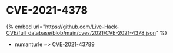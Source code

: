 # CVE-2021-4378
{% embed url="https://github.com/Live-Hack-CVE/full_database/blob/main/cves/2021/CVE-2021-4378.json" %}

* numanturle ~> [CVE-2021-43789](https://www.alice-snow.ru/2021/database/cve-2021-4378/cve-2021-43789-numanturle)